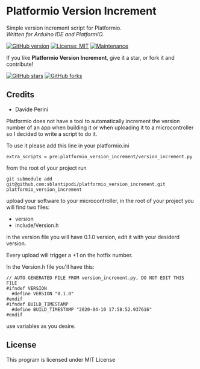 # Platformio Version Increment
Simple version increment script for Platformio.  
_Written for Arduino IDE and PlatformIO._

[![GitHub version](https://img.shields.io/github/v/release/sblantipodi/platformio_version_increment.svg)](https://img.shields.io/github/v/release/sblantipodi/platformio_version_increment.svg)
[![License: MIT](https://img.shields.io/badge/License-MIT-yellow.svg)](https://opensource.org/licenses/MIT)
[![Maintenance](https://img.shields.io/badge/Maintained%3F-yes-green.svg)](https://GitHub.com/sblantipodi/platformio_version_increment/graphs/commit-activity)

If you like **Platformio Version Increment**, give it a star, or fork it and contribute!

[![GitHub stars](https://img.shields.io/github/stars/sblantipodi/platformio_version_increment.svg?style=social&label=Star)](https://github.com/sblantipodi/platformio_version_increment/stargazers)
[![GitHub forks](https://img.shields.io/github/forks/sblantipodi/platformio_version_increment.svg?style=social&label=Fork)](https://github.com/sblantipodi/platformio_version_increment/network)

## Credits
- Davide Perini

Platformio does not have a tool to automatically increment the version number of an app when building it or when uploading it to a microcontroller so I decided to write a script to do it.

To use it please add this line in your platformio.ini
```
extra_scripts = pre:platformio_version_increment/version_increment.py
```

from the root of your project run
```
git submodule add git@github.com:sblantipodi/platformio_version_increment.git platformio_version_increment
```

upload your software to your microcontroller, in the root of your project you will find two files:
- version
- include/Version.h 

in the version file you will have 0.1.0 version, edit it with your desiderd version.

Every upload will trigger a +1 on the hotfix number.

In the Version.h file you'll have this:
```
// AUTO GENERATED FILE FROM version_increment.py, DO NOT EDIT THIS FILE
#ifndef VERSION
  #define VERSION "0.1.0"
#endif
#ifndef BUILD_TIMESTAMP
  #define BUILD_TIMESTAMP "2020-04-10 17:58:52.937616"
#endif
```    
use variables as you desire.

## License
This program is licensed under MIT License
